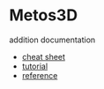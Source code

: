# Metos3D

addition documentation

- [cheat sheet](metos3d-cheat-sheet.md)
- [tutorial](metos3d-tutorial.md)
- [reference](metos3d-reference.md)

